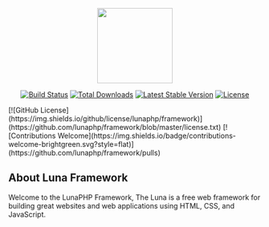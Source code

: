  <p align="center"><img src="https://avatars3.githubusercontent.com/u/59028537?s=400&u=c48f42d3b05f3f8c83c2ba916aa9277ebe90dc3d&v=4" width="150"></p>

<p align="center">
<a href="https://travis-ci.org/lunaphp/framework"><img src="https://travis-ci.org/lunaphp/framework.svg" alt="Build Status"></a>
<a href="https://packagist.org/packages/lunaphp/framework"><img src="https://poser.pugx.org/lunaphp/framework/d/total.svg" alt="Total Downloads"></a>
<a href="https://packagist.org/packages/lunaphp/framework"><img src="https://poser.pugx.org/lunaphp/framework/v/stable.svg" alt="Latest Stable Version"></a>
<a href="https://packagist.org/packages/lunaphp/framework"><img src="https://poser.pugx.org/lunaphp/framework/license.svg" alt="License"></a>
</p>
[![GitHub License](https://img.shields.io/github/license/lunaphp/framework)]
(https://github.com/lunaphp/framework/blob/master/license.txt)
[![Contributions Welcome](https://img.shields.io/badge/contributions-welcome-brightgreen.svg?style=flat)](https://github.com/lunaphp/framework/pulls)

## About Luna Framework

Welcome to the LunaPHP Framework,
The Luna is a free web framework for building great websites and web applications using HTML, CSS, and JavaScript.

